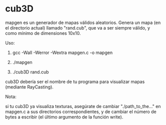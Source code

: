 # cub3D

mapgen es un generador de mapas válidos aleatorios. Genera un mapa (en el directorio actual) llamado "rand.cub", que va a ser siempre válido, y como mínimo de dimensiones 10x10.

Uso: 

1) gcc -Wall -Werror -Wextra mapgen.c -o mapgen

2) ./mapgen

3) ./cub3D rand.cub

cub3D debería ser el nombre de tu programa para visualizar mapas (mediante RayCasting).

Nota: 

si tu cub3D ya visualiza texturas, asegúrate de cambiar "./path_to_the..." en mapgen.c a sus directorios correspondientes, y de cambiar el número de bytes a escribir (el último argumento de la función write).
